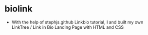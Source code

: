 # biolink

-   With the help of stephjs.github Linkbio tutorial, I and built my own LinkTree / Link in Bio Landing Page with HTML and CSS

